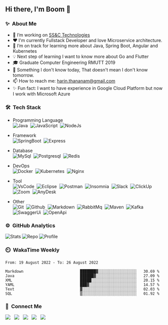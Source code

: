 ## Hi there, I'm Boom 👋
<!-- A junior backend developer with passionate in programming -->
<!-- **Harin3Bone/Harin3Bone** is a ✨ _special_ ✨ repository because its `README.md` (this file) appears on your GitHub profile. -->

### ✨ &nbsp;About Me
- 🔭 I’m working on [SS&C Technologies](https://www.ssctech.com/)
- ❤️ I'm currently Fullstack Developer and love Microservice architecture.
- 🌱 I’m on track for learning more about Java, Spring Boot, Angular and Kubernetes
- 💡 Next step of learning I want to know more about Go and Flutter
- 🎓 Graduate Computer Engineering RMUTT 2019
- 💬 Something I don't know today, That doesn't mean I don't know tomorrow.
- 📫 How to reach me: harin.thananam@gmail.com
- ✨ Fun fact: I want to have experience in Google Cloud Platform but now I work with Microsoft Azure

<!-- ### 💡 Working Experience
- I worked at [Achivers](https://www.achievers.co.th/) from `7 JUL 2020` to `25 FEB 2022` 
- Now I am working at [SS&C Technologies](https://www.ssctech.com/) since `8 MAR 2022` -->

<!-- 💡 🔥 ⚡-->
<!-- - 👯 I’m looking to collaborate on ... -->
<!-- - 🤔 I’m looking for help with ... -->
<!-- - 😄 Pronouns: he/him/ -->

### 🛠 &nbsp;Tech Stack
  - Programming Language <br>
![Java](https://img.shields.io/badge/Java-E32C2E?logo=Java&style=flat&logoColor=ffffff)&nbsp;
![JavaScript](https://img.shields.io/badge/Javascript-42423c?&style=flat&logo=javascript&logoColor=F7DF1E)&nbsp;
![NodeJs](https://img.shields.io/badge/Node.js-339933?&style=flat&logo=node.js&logoColor=F7F7F7)&nbsp;

  - Framework <br>
![SpringBoot](https://img.shields.io/badge/Spring_Boot-6DB33F?&style=flat&logo=spring&logoColor=F7F7F7)&nbsp; 
![Express](https://img.shields.io/badge/Express-42423c?&style=flat&logo=express&logoColor=ffffff)&nbsp;

  - Database <br>
![MySql](https://img.shields.io/badge/MySql-F7F7F7?&style=flat&logo=mysql&logoColor=336791)&nbsp;
![Postgresql](https://img.shields.io/badge/Postgresql-F7F7F7?&style=flat&logo=postgresql&logoColor=336791)&nbsp;
![Redis](https://img.shields.io/badge/Redis-D12B1F?&style=flat&logo=redis&logoColor=F7F7F7)&nbsp;

  - DevOps <br>
![Docker](https://img.shields.io/badge/Docker-2496ED?&style=flat&logo=docker&logoColor=ffffff)&nbsp;
![Kubernetes](https://img.shields.io/badge/Kubernetes-326CE5?&style=flat&logo=kubernetes&logoColor=ffffff)&nbsp;
![Nginx](https://img.shields.io/badge/Nginx-brightgreen?&style=flat&logo=nginx&logoColor=ffffff)&nbsp;

  - Tool <br>
![VsCode](https://img.shields.io/badge/VisualStudioCode-007ACC?&style=flat&logo=visual-studio-code&logoColor=ffffff)&nbsp;
![Eclipse](https://img.shields.io/badge/Eclipse-2C2255?&style=flat&logo=eclipse&logoColor=ffffff)&nbsp;
![Postman](https://img.shields.io/badge/Postman-FF6C37?&style=flat&logo=postman&logoColor=ffffff)&nbsp;
![Insomnia](https://img.shields.io/badge/Insomnia-5849BE?&style=flat&logo=insomnia&logoColor=ffffff)&nbsp;
![Slack](https://img.shields.io/badge/Slack-4A154B?&style=flat&logo=slack&logoColor=ffffff)&nbsp;
![ClickUp](https://img.shields.io/badge/ClickUp-7B68EE?&style=flat&logo=clickup&logoColor=ffffff)&nbsp;
![Zoom](https://img.shields.io/badge/Zoom-2D8CFF?&style=flat&logo=zoom&logoColor=ffffff)&nbsp;
![AnyDesk](https://img.shields.io/badge/AnyDesk-EF443B?&style=flat&logo=anydesk&logoColor=ffffff)&nbsp;
<!-- ![AndroidStd](https://img.shields.io/badge/AndroidStudio-3DDC84?&style=flat&logo=android-studio&logoColor=ffffff)&nbsp; -->

  - Other <br>
![Git](https://img.shields.io/badge/Git-F05032?&style=flat&logo=git&logoColor=ffffff)&nbsp;
![Github](https://img.shields.io/badge/Github-181717?&style=flat&logo=github&logoColor=ffffff)&nbsp; 
![Markdown](https://img.shields.io/badge/Markdown-42423c?&style=flat&logo=markdown&logoColor=F7F7F7)&nbsp;
![RabbitMq](https://img.shields.io/badge/RabbitMq-FF6600?&style=flat&logo=rabbitmq&logoColor=FFFFFF)&nbsp;
![Maven](https://shields.io/badge/Maven-c71a36?style=flat&logo=apache-maven&logoColor=F7F7F7)&nbsp;
![Kafka](https://img.shields.io/badge/Kafka-231F20?&style=flat&logo=apache-kafka&logoColor=F7F7F7)&nbsp;
![SwaggerUi](https://img.shields.io/badge/SwaggerUi-85EA2D?&style=flat&logo=swagger&logoColor=231F20)&nbsp;
![OpenApi](https://img.shields.io/badge/OpenApi-6BA539?&style=flat&logo=openapi-initiative&logoColor=F7F7F7)&nbsp;

<!-- 
<img alt="" src="https://img.shields.io/badge/-?&style=flat&logo=&logoColor=">&nbsp;
<img alt="Apache" src="https://shields.io/badge/Apache-d22128?style=flat&logo=apache&logoColor=FFFFFF">&nbsp; 
-->

### ⚙️ &nbsp;GitHub Analytics
<!--
<p align="center">
<a href="https://github.com/Harin3Bone">
  <img height="180em" src="https://github-readme-stats-eight-theta.vercel.app/api?username=Harin3Bone&show_icons=true&theme=vision-friendly-dark&include_all_commits=true&count_private=true"/>
  <img height="180em" src="https://github-readme-stats-eight-theta.vercel.app/api/top-langs/?username=Harin3Bone&layout=compact&langs_count=8&theme=vision-friendly-dark"/>
</a>
</p>
-->
![Stats](https://github-profile-summary-cards.vercel.app/api/cards/stats?username=Harin3Bone&theme=dracula)
![Repo](https://github-profile-summary-cards.vercel.app/api/cards/repos-per-language?username=Harin3Bone&theme=dracula)
![Profile](https://github-profile-summary-cards.vercel.app/api/cards/profile-details?username=Harin3Bone&theme=dracula)

### ⏲️ &nbsp;WakaTime Weekly
<!-- 
<p align="left"><a><img height="180em" src="https://github-readme-stats.vercel.app/api/wakatime?username=Harin3Bone&theme=vision-friendly-dark&v=2"></a></p> 
-->
<!--START_SECTION:waka-->

```text
From: 19 August 2022 - To: 26 August 2022

Markdown                         ███████▓░░░░░░░░░░░░░░░░░   30.69 %
Java                             ██████▓░░░░░░░░░░░░░░░░░░   27.09 %
XML                              █████░░░░░░░░░░░░░░░░░░░░   20.15 %
YAML                             ███▓░░░░░░░░░░░░░░░░░░░░░   14.57 %
Text                             ▓░░░░░░░░░░░░░░░░░░░░░░░░   02.03 %
SQL                              ▒░░░░░░░░░░░░░░░░░░░░░░░░   01.92 %
```

<!--END_SECTION:waka-->

### 💬 &nbsp;Connect Me
<!-- ![Facebook](https://img.shields.io/badge/Harin_Thananam-F7F7F7?logo=facebook) &nbsp; -->
<p>
<a href ="https://www.facebook.com/Harin3Bone/"><img src="https://img.shields.io/badge/Harin_Thananam-F7F7F7?logo=facebook"></a> &nbsp;
<a href ="https://www.instagram.com/harin_hirokun/"><img src="https://img.shields.io/badge/Harin_Thananam-e4405f?logo=instagram&logoColor=f7f7f7"></a> &nbsp;
<a href ="https://www.linkedin.com/in/harin3bone/"><img src="https://img.shields.io/badge/Harin_Thananam-0a66c2?logo=linkedin&logoColor="></a> &nbsp;
<a href =""><img src="https://img.shields.io/badge/Harin_Thananam-00c300?logo=line&logoColor=ffffff"></a> &nbsp;  
<a href =""><img src="https://img.shields.io/badge/Harin_Thananam-1da1f2?logo=twitter&logoColor=ffffff"></a> &nbsp;
</p>

<!-- ![visitor](https://visitor-badge.glitch.me/badge?page_id=Harin3Bone.Harin3Bone&left_text=Visitors) -->
